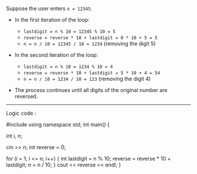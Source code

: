 Suppose the user enters `n = 12345`.

- In the first iteration of the loop:
    
    - `lastdigit = n % 10 = 12345 % 10 = 5`
    - `reverse = reverse * 10 + lastdigit = 0 * 10 + 5 = 5`
    - `n = n / 10 = 12345 / 10 = 1234` (removing the digit 5)
- In the second iteration of the loop:
    
    - `lastdigit = n % 10 = 1234 % 10 = 4`
    - `reverse = reverse * 10 + lastdigit = 5 * 10 + 4 = 54`
    - `n = n / 10 = 1234 / 10 = 123` (removing the digit 4)
- The process continues until all digits of the original number are reversed.

------------------------------------------------------------------------

Logic code : 

#include <iostream>
using namespace std;
int main() {

  int i, n;

  cin >> n;
  int reverse = 0;

  for (i = 1; i <= n; i++) {
    int lastdigit = n % 10;
    reverse = reverse * 10 + lastdigit;
    n = n / 10;
  }
  cout << reverse << endl;
}